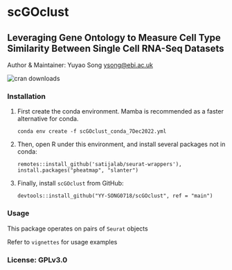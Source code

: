 # scGOclust
## Leveraging Gene Ontology to Measure Cell Type Similarity Between Single Cell RNA-Seq Datasets

Author & Maintainer: Yuyao Song <ysong@ebi.ac.uk>

![cran downloads](https://cranlogs.r-pkg.org/badges/grand-total/scGOclust)

### Installation

1. First create the conda environment. Mamba is recommended as a faster alternative for conda.

    `conda env create -f scGOclust_conda_7Dec2022.yml`

2. Then, open R under this environment, and install several packages not in conda: 

    `remotes::install_github('satijalab/seurat-wrappers'), install.packages("pheatmap", "slanter")`


3. Finally, install `scGOclust` from GitHub: 
    
    `devtools::install_github("YY-SONG0718/scGOclust", ref = "main")`

### Usage

This package operates on pairs of `Seurat` objects

Refer to `vignettes` for usage examples


### License: GPLv3.0
